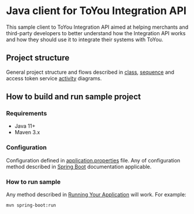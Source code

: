 # Java client for ToYou Integration API

This sample client to ToYou Integration API aimed at helping merchants and third-party developers 
to better understand how the Integration API works and how they should use it to integrate their systems with ToYou.

## Project structure

General project structure and flows described in [class](doc/rendered/class-structure.png),
[sequence](doc/rendered/initial-connection-sequence.png) and access token service [activity](doc/rendered/access-token-service-activity.png)
diagrams.

## How to build and run sample project

### Requirements
* Java 11+
* Maven 3.x

### Configuration

Configuration defined in [application.properties](app/src/main/resources/application.properties) file.
Any of configuration method described in [Spring Boot](https://docs.spring.io/spring-boot/docs/2.5.3/reference/htmlsingle/#features.external-config)
documentation applicable.

### How to run sample

Any method described in 
[Running Your Application](https://docs.spring.io/spring-boot/docs/2.5.3/reference/htmlsingle/#using.running-your-application)
will work.
For example:

`mvn spring-boot:run`
